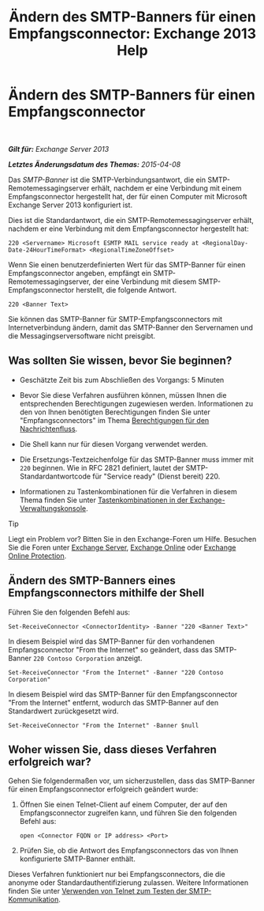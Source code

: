 ﻿---
title: 'Ändern des SMTP-Banners für einen Empfangsconnector: Exchange 2013 Help'
TOCTitle: Ändern des SMTP-Banners für einen Empfangsconnector
ms:assetid: d667704e-fd69-4aca-9c35-eef7006944b2
ms:mtpsurl: https://technet.microsoft.com/de-de/library/Bb124740(v=EXCHG.150)
ms:contentKeyID: 52062911
ms.date: 04/24/2018
mtps_version: v=EXCHG.150
ms.translationtype: HT
---

# Ändern des SMTP-Banners für einen Empfangsconnector

 

_**Gilt für:** Exchange Server 2013_

_**Letztes Änderungsdatum des Themas:** 2015-04-08_

Das *SMTP-Banner* ist die SMTP-Verbindungsantwort, die ein SMTP-Remotemessagingserver erhält, nachdem er eine Verbindung mit einem Empfangsconnector hergestellt hat, der für einen Computer mit Microsoft Exchange Server 2013 konfiguriert ist.

Dies ist die Standardantwort, die ein SMTP-Remotemessagingserver erhält, nachdem er eine Verbindung mit dem Empfangsconnector hergestellt hat:

    220 <Servername> Microsoft ESMTP MAIL service ready at <RegionalDay-Date-24HourTimeFormat> <RegionalTimeZoneOffset>

Wenn Sie einen benutzerdefinierten Wert für das SMTP-Banner für einen Empfangsconnector angeben, empfängt ein SMTP-Remotemessagingserver, der eine Verbindung mit diesem SMTP-Empfangsconnector herstellt, die folgende Antwort.

    220 <Banner Text>

Sie können das SMTP-Banner für SMTP-Empfangsconnectors mit Internetverbindung ändern, damit das SMTP-Banner den Servernamen und die Messagingserversoftware nicht preisgibt.

## Was sollten Sie wissen, bevor Sie beginnen?

  - Geschätzte Zeit bis zum Abschließen des Vorgangs: 5 Minuten

  - Bevor Sie diese Verfahren ausführen können, müssen Ihnen die entsprechenden Berechtigungen zugewiesen werden. Informationen zu den von Ihnen benötigten Berechtigungen finden Sie unter "Empfangsconnectors" im Thema [Berechtigungen für den Nachrichtenfluss](mail-flow-permissions-exchange-2013-help.md).

  - Die Shell kann nur für diesen Vorgang verwendet werden.

  - Die Ersetzungs-Textzeichenfolge für das SMTP-Banner muss immer mit `220` beginnen. Wie in RFC 2821 definiert, lautet der SMTP-Standardantwortcode für "Service ready" (Dienst bereit) 220.

  - Informationen zu Tastenkombinationen für die Verfahren in diesem Thema finden Sie unter [Tastenkombinationen in der Exchange-Verwaltungskonsole](keyboard-shortcuts-in-the-exchange-admin-center-exchange-online-protection-help.md).


> [!TIP]
> Liegt ein Problem vor? Bitten Sie in den Exchange-Foren um Hilfe. Besuchen Sie die Foren unter <A href="https://go.microsoft.com/fwlink/p/?linkid=60612">Exchange Server</A>, <A href="https://go.microsoft.com/fwlink/p/?linkid=267542">Exchange Online</A> oder <A href="https://go.microsoft.com/fwlink/p/?linkid=285351">Exchange Online Protection</A>.



## Ändern des SMTP-Banners eines Empfangsconnectors mithilfe der Shell

Führen Sie den folgenden Befehl aus:

    Set-ReceiveConnector <ConnectorIdentity> -Banner "220 <Banner Text>"

In diesem Beispiel wird das SMTP-Banner für den vorhandenen Empfangsconnector "From the Internet" so geändert, dass das SMTP-Banner `220 Contoso Corporation` anzeigt.

    Set-ReceiveConnector "From the Internet" -Banner "220 Contoso Corporation"

In diesem Beispiel wird das SMTP-Banner für den Empfangsconnector "From the Internet" entfernt, wodurch das SMTP-Banner auf den Standardwert zurückgesetzt wird.

    Set-ReceiveConnector "From the Internet" -Banner $null

## Woher wissen Sie, dass dieses Verfahren erfolgreich war?

Gehen Sie folgendermaßen vor, um sicherzustellen, dass das SMTP-Banner für einen Empfangsconnector erfolgreich geändert wurde:

1.  Öffnen Sie einen Telnet-Client auf einem Computer, der auf den Empfangsconnector zugreifen kann, und führen Sie den folgenden Befehl aus:
    
        open <Connector FQDN or IP address> <Port>

2.  Prüfen Sie, ob die Antwort des Empfangsconnectors das von Ihnen konfigurierte SMTP-Banner enthält.

Dieses Verfahren funktioniert nur bei Empfangsconnectors, die die anonyme oder Standardauthentifizierung zulassen. Weitere Informationen finden Sie unter [Verwenden von Telnet zum Testen der SMTP-Kommunikation](use-telnet-to-test-smtp-communication-exchange-2013-help.md).

